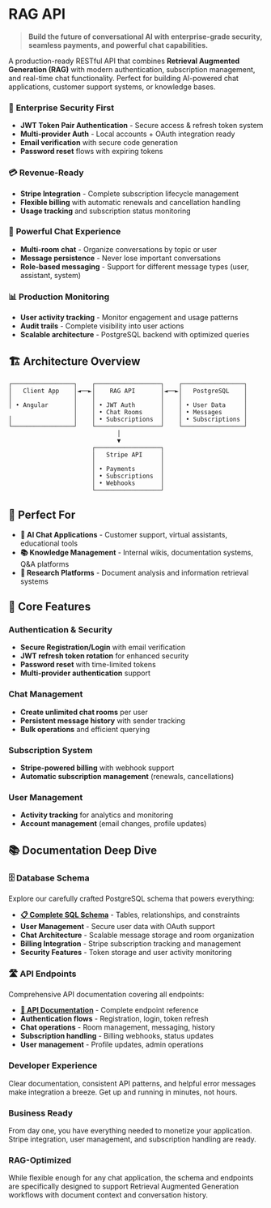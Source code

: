 #  RAG API 

> **Build the future of conversational AI with enterprise-grade security, seamless payments, and powerful chat capabilities.**

A production-ready RESTful API that combines **Retrieval Augmented Generation (RAG)** with modern authentication, subscription management, and real-time chat functionality. Perfect for building AI-powered chat applications, customer support systems, or knowledge bases.


### 🔐 **Enterprise Security First**
- **JWT Token Pair Authentication** - Secure access & refresh token system
- **Multi-provider Auth** - Local accounts + OAuth integration ready
- **Email verification** with secure code generation
- **Password reset** flows with expiring tokens

### 💳 **Revenue-Ready**
- **Stripe Integration** - Complete subscription lifecycle management
- **Flexible billing** with automatic renewals and cancellation handling
- **Usage tracking** and subscription status monitoring

### 💬 **Powerful Chat Experience**
- **Multi-room chat** - Organize conversations by topic or user
- **Message persistence** - Never lose important conversations
- **Role-based messaging** - Support for different message types (user, assistant, system)


### 📊 **Production Monitoring**
- **User activity tracking** - Monitor engagement and usage patterns
- **Audit trails** - Complete visibility into user actions
- **Scalable architecture** - PostgreSQL backend with optimized queries

## 🏗️ Architecture Overview

```
┌─────────────────┐    ┌──────────────────┐    ┌─────────────────┐
│   Client App    │◄──►│    RAG API       │◄──►│   PostgreSQL    │
│                 │    │                  │    │                 │
│ • Angular       │    │ • JWT Auth       │    │ • User Data     │    
                  │    │ • Chat Rooms     │    │ • Messages      │
│                 │    │ • Subscriptions  │    │ • Subscriptions │
└─────────────────┘    └──────────────────┘    └─────────────────┘
                              │
                              ▼
                       ┌──────────────────┐
                       │   Stripe API     │
                       │                  │
                       │ • Payments       │
                       │ • Subscriptions  │
                       │ • Webhooks       │
                       └──────────────────┘
```

## 🎯 Perfect For

- **🤖 AI Chat Applications** - Customer support, virtual assistants, educational tools
- **📚 Knowledge Management** - Internal wikis, documentation systems, Q&A platforms  
- **🔬 Research Platforms** - Document analysis and information retrieval systems


## 🔧 Core Features

### Authentication & Security
- **Secure Registration/Login** with email verification
- **JWT refresh token rotation** for enhanced security
- **Password reset** with time-limited tokens
- **Multi-provider authentication** support

### Chat Management
- **Create unlimited chat rooms** per user
- **Persistent message history** with sender tracking
- **Bulk operations** and efficient querying

### Subscription System
- **Stripe-powered billing** with webhook support
- **Automatic subscription management** (renewals, cancellations)


### User Management
- **Activity tracking** for analytics and monitoring
- **Account management** (email changes, profile updates)


## 📚 Documentation Deep Dive

### 🗄️ Database Schema
Explore our carefully crafted PostgreSQL schema that powers everything:

- **[📋 Complete SQL Schema](./documentation/database_schema.md)** - Tables, relationships, and constraints
- **User Management** - Secure user data with OAuth support
- **Chat Architecture** - Scalable message storage and room organization  
- **Billing Integration** - Stripe subscription tracking and management
- **Security Features** - Token storage and user activity monitoring

### 🛣️ API Endpoints
Comprehensive API documentation covering all endpoints:

- **[📖 API Documentation](./documentation/ragapi_endpoints.md)** - Complete endpoint reference
- **Authentication flows** - Registration, login, token refresh
- **Chat operations** - Room management, messaging, history
- **Subscription handling** - Billing webhooks, status updates
- **User management** - Profile updates, admin operations


### **Developer Experience**
Clear documentation, consistent API patterns, and helpful error messages make integration a breeze. Get up and running in minutes, not hours.

### **Business Ready**
From day one, you have everything needed to monetize your application. Stripe integration, user management, and subscription handling are ready.

### **RAG-Optimized**
While flexible enough for any chat application, the schema and endpoints are specifically designed to support Retrieval Augmented Generation workflows with document context and conversation history.



